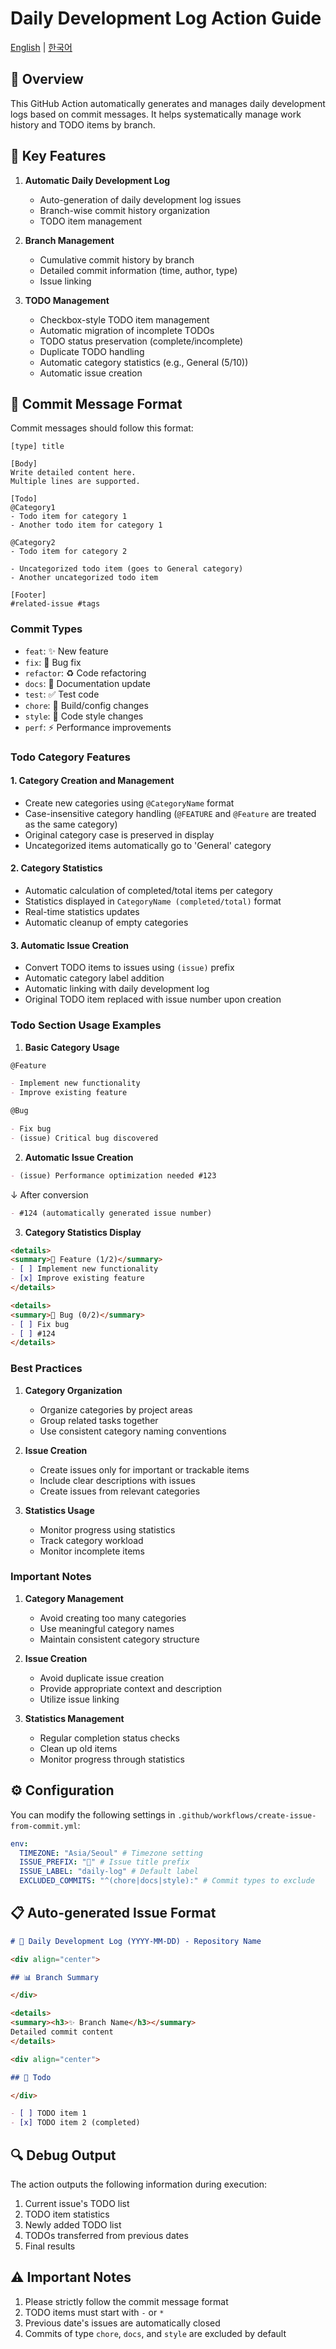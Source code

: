 # Daily Development Log Action Guide

[English](README.en.md) | [한국어](README.md)

## 📌 Overview

This GitHub Action automatically generates and manages daily development logs based on commit messages. It helps systematically manage work history and TODO items by branch.

## 🔧 Key Features

1. **Automatic Daily Development Log**

   - Auto-generation of daily development log issues
   - Branch-wise commit history organization
   - TODO item management

2. **Branch Management**

   - Cumulative commit history by branch
   - Detailed commit information (time, author, type)
   - Issue linking

3. **TODO Management**
   - Checkbox-style TODO item management
   - Automatic migration of incomplete TODOs
   - TODO status preservation (complete/incomplete)
   - Duplicate TODO handling
   - Automatic category statistics (e.g., General (5/10))
   - Automatic issue creation

## 💫 Commit Message Format

Commit messages should follow this format:

```
[type] title

[Body]
Write detailed content here.
Multiple lines are supported.

[Todo]
@Category1
- Todo item for category 1
- Another todo item for category 1

@Category2
- Todo item for category 2

- Uncategorized todo item (goes to General category)
- Another uncategorized todo item

[Footer]
#related-issue #tags
```

### Commit Types

- `feat`: ✨ New feature
- `fix`: 🐛 Bug fix
- `refactor`: ♻️ Code refactoring
- `docs`: 📝 Documentation update
- `test`: ✅ Test code
- `chore`: 🔧 Build/config changes
- `style`: 💄 Code style changes
- `perf`: ⚡️ Performance improvements

### Todo Category Features

#### 1. Category Creation and Management

- Create new categories using `@CategoryName` format
- Case-insensitive category handling (`@FEATURE` and `@Feature` are treated as the same category)
- Original category case is preserved in display
- Uncategorized items automatically go to 'General' category

#### 2. Category Statistics

- Automatic calculation of completed/total items per category
- Statistics displayed in `CategoryName (completed/total)` format
- Real-time statistics updates
- Automatic cleanup of empty categories

#### 3. Automatic Issue Creation

- Convert TODO items to issues using `(issue)` prefix
- Automatic category label addition
- Automatic linking with daily development log
- Original TODO item replaced with issue number upon creation

### Todo Section Usage Examples

1. **Basic Category Usage**

```markdown
@Feature

- Implement new functionality
- Improve existing feature

@Bug

- Fix bug
- (issue) Critical bug discovered
```

2. **Automatic Issue Creation**

```markdown
- (issue) Performance optimization needed #123
```

↓ After conversion

```markdown
- #124 (automatically generated issue number)
```

3. **Category Statistics Display**

```markdown
<details>
<summary>📑 Feature (1/2)</summary>
- [ ] Implement new functionality
- [x] Improve existing feature
</details>

<details>
<summary>📑 Bug (0/2)</summary>
- [ ] Fix bug
- [ ] #124
</details>
```

### Best Practices

1. **Category Organization**

   - Organize categories by project areas
   - Group related tasks together
   - Use consistent category naming conventions

2. **Issue Creation**

   - Create issues only for important or trackable items
   - Include clear descriptions with issues
   - Create issues from relevant categories

3. **Statistics Usage**
   - Monitor progress using statistics
   - Track category workload
   - Monitor incomplete items

### Important Notes

1. **Category Management**

   - Avoid creating too many categories
   - Use meaningful category names
   - Maintain consistent category structure

2. **Issue Creation**

   - Avoid duplicate issue creation
   - Provide appropriate context and description
   - Utilize issue linking

3. **Statistics Management**
   - Regular completion status checks
   - Clean up old items
   - Monitor progress through statistics

## ⚙️ Configuration

You can modify the following settings in `.github/workflows/create-issue-from-commit.yml`:

```yaml
env:
  TIMEZONE: "Asia/Seoul" # Timezone setting
  ISSUE_PREFIX: "📅" # Issue title prefix
  ISSUE_LABEL: "daily-log" # Default label
  EXCLUDED_COMMITS: "^(chore|docs|style):" # Commit types to exclude
```

## 📋 Auto-generated Issue Format

```markdown
# 📅 Daily Development Log (YYYY-MM-DD) - Repository Name

<div align="center">

## 📊 Branch Summary

</div>

<details>
<summary><h3>✨ Branch Name</h3></summary>
Detailed commit content
</details>

<div align="center">

## 📝 Todo

</div>

- [ ] TODO item 1
- [x] TODO item 2 (completed)
```

## 🔍 Debug Output

The action outputs the following information during execution:

1. Current issue's TODO list
2. TODO item statistics
3. Newly added TODO list
4. TODOs transferred from previous dates
5. Final results

## ⚠️ Important Notes

1. Please strictly follow the commit message format
2. TODO items must start with `-` or `*`
3. Previous date's issues are automatically closed
4. Commits of type `chore`, `docs`, and `style` are excluded by default
